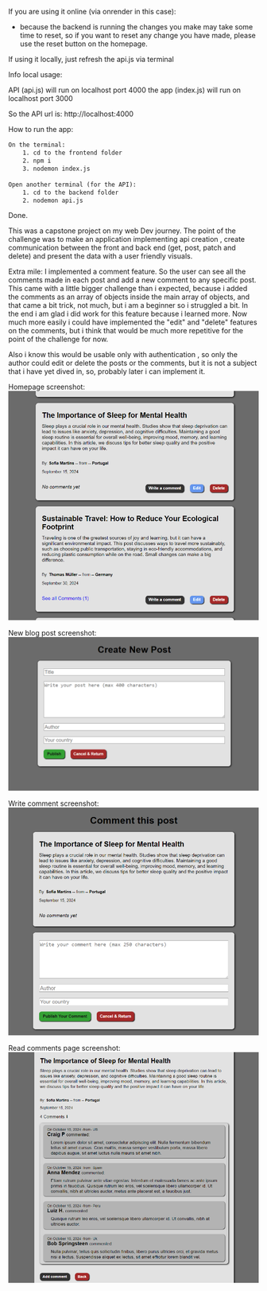 If you are using it online (via onrender in this case):
- because the backend is running the changes you make may take some time to reset,
so if you want to reset any change you have made, please use the reset button on the homepage.

If using it locally, just refresh the api.js via terminal

Info local usage:

API (api.js) will run on localhost port 4000
the app (index.js) will run on localhost port 3000

So the API url is: http://localhost:4000

How to run the app:

    On the terminal:
        1. cd to the frontend folder
        2. npm i
        3. nodemon index.js

    Open another terminal (for the API):
        1. cd to the backend folder
        2. nodemon api.js

Done.

This was a capstone project on my web Dev journey.
The point of the challenge was to make an application implementing api creation , create communication between the front and back end (get, post, patch and delete) and present the data with a user friendly visuals.

Extra mile:
I implemented a comment feature.
So the user can see all the comments made in each post and add a new comment to any specific post.
This came with a little bigger challenge than i expected, because i added the comments as an array of objects inside the main array of objects, and that came a bit trick, not much, but i am a beginner so i struggled a bit. In the end i am glad i did work for this feature because i learned more.
Now much more easily i could have implemented the "edit" and "delete" features on the comments, but i think that would be much more repetitive for the point of the challenge for now. 

Also i know this would be usable only with authentication , so only the author could edit or delete the posts or the comments, but it is not a subject that i have yet dived in, so, probably later i can implement it.

Homepage screenshot:
![Homepage screenshot](public/images/image.png)

New blog post screenshot:
![New blog post screenshot](public/images/image-1.png)

Write comment screenshot:
![Write comment screenshot](public/images/image-2.png)

Read comments page screenshot:
![Read comments page screenshot](public/images/image-3.png)

